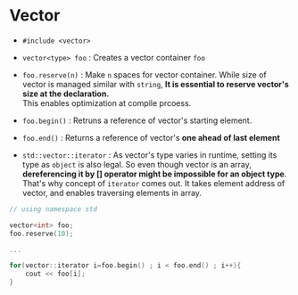 # Vector

- `#include <vector>`

- `vector<type> foo` : Creates a vector container `foo`

- `foo.reserve(n)` : Make `n` spaces for vector container. While size of vector is managed similar with `string`, **It is essential to reserve vector's size at the declaration.**  
  This enables optimization at compile prcoess.

- `foo.begin()` : Retruns a reference of vector's starting element.

- `foo.end()` : Returns a reference of vector's **one ahead of last element**

- `std::vector::iterator` : As vector's type varies in runtime, setting its type as `object` is also legal. So even though vector is an array, **dereferencing it by [] operator might be impossible for an object type**. That's why concept of `iterator` comes out. It takes element address of vector, and enables traversing elements in array.

```cpp
// using namespace std

vector<int> foo;
foo.reserve(10);

...

for(vector::iterator i=foo.begin() ; i < foo.end() ; i++){
    cout << foo[i];
}
```
